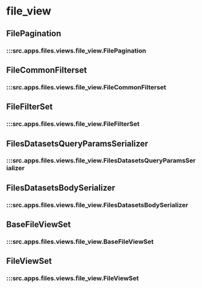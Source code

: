 # file_view

## FilePagination

### :::src.apps.files.views.file_view.FilePagination

## FileCommonFilterset

### :::src.apps.files.views.file_view.FileCommonFilterset

## FileFilterSet

### :::src.apps.files.views.file_view.FileFilterSet

## FilesDatasetsQueryParamsSerializer

### :::src.apps.files.views.file_view.FilesDatasetsQueryParamsSerializer

## FilesDatasetsBodySerializer

### :::src.apps.files.views.file_view.FilesDatasetsBodySerializer

## BaseFileViewSet

### :::src.apps.files.views.file_view.BaseFileViewSet

## FileViewSet

### :::src.apps.files.views.file_view.FileViewSet

